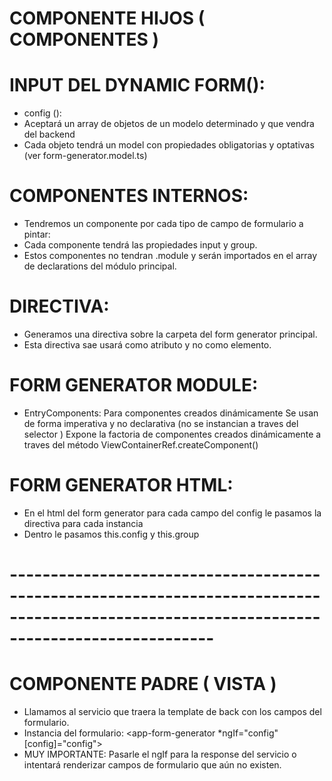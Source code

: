 
# COMPONENTE HIJOS (  COMPONENTES )

# INPUT DEL DYNAMIC FORM():
  - config (): 
  - Aceptará un array de objetos de un modelo determinado y que vendra del backend
  - Cada objeto tendrá un model con propiedades obligatorias y optativas  (ver form-generator.model.ts)

# COMPONENTES INTERNOS:
- Tendremos un componente por cada tipo de campo de formulario  a pintar:
- Cada componente tendrá las propiedades input y group.
- Estos componentes no tendran .module y serán importados en el array de declarations del módulo principal.

# DIRECTIVA:
- Generamos una directiva sobre la carpeta del form generator principal.
- Esta directiva sae usará como atributo y no como elemento.

# FORM GENERATOR MODULE:
- EntryComponents: Para componentes creados dinámicamente
  Se usan de forma imperativa y no declarativa (no se instancian a traves del selector )
  Expone la factoria de componentes creados dinámicamente a traves del método ViewContainerRef.createComponent()

# FORM GENERATOR HTML:
- En el html del form generator para cada campo del config le pasamos la directiva para cada instancia
- Dentro le pasamos this.config y this.group

 # ------------------------------------------------------------------------------------------------------------------------------------------- # 

# COMPONENTE PADRE ( VISTA )
- Llamamos al servicio que traera la template de back con los campos del formulario.
- Instancia del formulario:
  <app-form-generator *ngIf="config" [config]="config"></app-form-generator>
- MUY IMPORTANTE: Pasarle el ngIf para la response del servicio o intentará renderizar campos de formulario que aún no existen.
  


